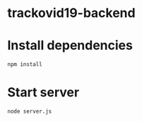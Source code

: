 # trackovid19-backend



# Install dependencies

```
npm install
```

# Start server

```
node server.js
```